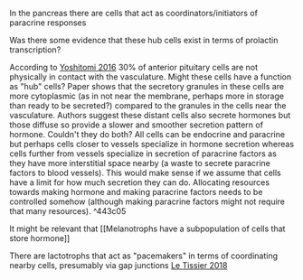  In the pancreas there are cells that act as coordinators/initiators of paracrine responses
 
 Was there some evidence that these hub cells exist in terms of prolactin transcription?
 
 According to [Yoshitomi 2016](https://doi.org/10.1038/srep36019) 30% of anterior pituitary cells are not physically in contact with the vasculature. Might these cells have a function as "hub" cells? Paper shows that the secretory granules in these cells are more cytoplasmic (as in not near the membrane, perhaps more in storage than ready to be secreted?) compared to the granules in the cells near the vasculature. Authors suggest these distant cells also secrete hormones but those diffuse so provide a slower and smoother secretion pattern of hormone. Couldn't they do both? All cells can be endocrine and paracrine but perhaps cells closer to vessels specialize in hormone secretion whereas cells further from vessels specialize in secretion of paracrine factors as they have more interstitial space nearby (a waste to secrete paracrine factors to blood vessels). This would make sense if we assume that cells have a limit for how much secretion they can do. Allocating resources towards making hormone and making paracrine factors needs to be controlled somehow (although making paracrine factors might not require that many resources). ^443c05
 
 It might be relevant that [[Melanotrophs have a subpopulation of cells that store hormone]]

 There are lactotrophs that act as "pacemakers" in terms of coordinating nearby cells, presumably via gap junctions [Le Tissier 2018](https://doi.org/10.1210/en.2018-00508)
